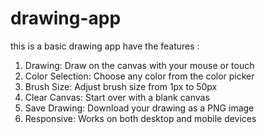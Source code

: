 # drawing-app

this is a basic drawing app have the features :  

1. Drawing: Draw on the canvas with your mouse or touch
2. Color Selection: Choose any color from the color picker
3. Brush Size: Adjust brush size from 1px to 50px
4. Clear Canvas: Start over with a blank canvas
5. Save Drawing: Download your drawing as a PNG image
6. Responsive: Works on both desktop and mobile devices
